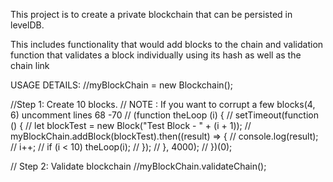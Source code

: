  
This project is to create a private blockchain that can be persisted in levelDB.

This includes functionality that would add blocks to the chain and validation function that validates a block individually using its hash as well as the chain link



USAGE DETAILS:
 //myBlockChain = new Blockchain();

 //Step 1: Create 10 blocks.
 // NOTE : If you want to corrupt a few blocks(4, 6) uncomment lines 68 -70
  // (function theLoop (i) {
  //     setTimeout(function () {
  //         let blockTest = new Block("Test Block - " + (i + 1));
  //         myBlockChain.addBlock(blockTest).then((result) => {
  //             console.log(result);
  //             i++;
  //             if (i < 10) theLoop(i);
  //         });
  //     }, 4000);
  //   })(0);

// Step 2: Validate blockchain
//myBlockChain.validateChain();
  